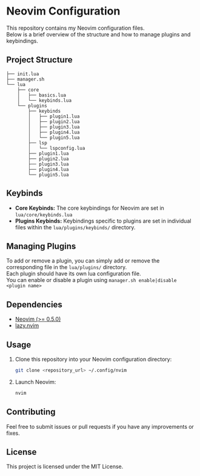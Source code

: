 

# Neovim Configuration

This repository contains my Neovim configuration files.\
Below is a brief overview of the structure and how to manage plugins and keybindings.

## Project Structure

```
├── init.lua
├── manager.sh
└── lua
    ├── core
    │   ├── basics.lua
    │   └── keybinds.lua
    └── plugins
        ├── keybinds
        │   ├── plugin1.lua
        │   ├── plugin2.lua
        │   ├── plugin3.lua
        │   ├── plugin4.lua
        │   └── plugin5.lua
        ├── lsp
        │   └── lspconfig.lua
        ├── plugin1.lua
        ├── plugin2.lua
        ├── plugin3.lua
        ├── plugin4.lua
        └── plugin5.lua
```

## Keybinds

- **Core Keybinds:** The core keybindings for Neovim are set in `lua/core/keybinds.lua`
- **Plugins Keybinds:** Keybindings specific to plugins are set in individual files within the `lua/plugins/keybinds/` directory.

## Managing Plugins

To add or remove a plugin, you can simply add or remove the corresponding file in the `lua/plugins/` directory. \
Each plugin should have its own lua configuration file.\
You can enable or disable a plugin using `manager.sh enable|disable <plugin name>`

## Dependencies

- [Neovim (>= 0.5.0)](https://github.com/neovim/neovim)
- [lazy.nvim](https://github.com/folke/lazy.nvim)

## Usage

1. Clone this repository into your Neovim configuration directory:
    ```sh
    git clone <repository_url> ~/.config/nvim
    ```

3. Launch Neovim:
    ```sh
    nvim
    ```

## Contributing

Feel free to submit issues or pull requests if you have any improvements or fixes.

## License

This project is licensed under the MIT License.
